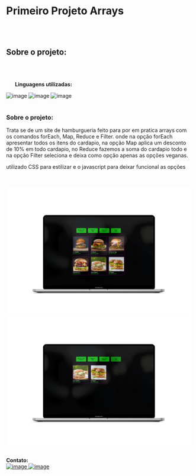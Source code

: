 <h1><b></b>Primeiro Projeto Arrays </b></h1>
<br>
<br>
<h2><b></b>Sobre o projeto:</b></h2>
<br>
<br>
<ol><b>Linguagens utilizadas:</b></ol>
<il><img width="30" height="auto" alt="image" src="https://github.com/user-attachments/assets/04d02967-3411-4edf-9534-4606d061517d" /></il>
<il><img width="30" height="auto" alt="image" src="https://github.com/user-attachments/assets/24414076-8999-4395-85b3-4faad35593f4" /></il>
<il><img width="30" height="auto" alt="image" src="https://github.com/user-attachments/assets/d4966eba-64d4-47fe-bd83-1927d77faff8" /></il>
<br>
<br>
<h3><b>Sobre o projeto:</b></h3>
<p>Trata se de um site de hamburgueria feito para por em pratica arrays com os comandos forEach, Map, Reduce e Filter.
onde na opção forEach apresentar todos os itens do cardapio, na opção Map aplica um desconto de 10% em todo cardapio, no Reduce fazemos a soma do cardapio todo
e na opção Filter seleciona e deixa como opção apenas as opções veganas.
  
utilizado CSS para estilizar e o javascript para deixar funcional as opções </p>
<br>
<br>
<img alt="image-project" src="./assets/img-project-1.png" width="500px" height="auto">
<img alt="image-project" src="./assets/img-proejct-2.png" width="500px" height="auto">
<br>
<br> 
<p>
  <strong>Contato:</strong>
  <br>
    <a href="https://www.instagram.com/dansalles91/?locale=bz-hans&hl=am-et">
  <img width="22" height="auto" alt="image" src="https://github.com/user-attachments/assets/6825fdc9-2249-40bd-8f22-7fa6ab540a05" />
  </a>
  <a href="https://www.linkedin.com/in/danilo-salles-a8b54331/">
  <img width="22" height="auto" alt="image" src="https://github.com/user-attachments/assets/d90b1bab-cd7d-402b-acec-d77dc9ae7064" />
  </a>
</p>
